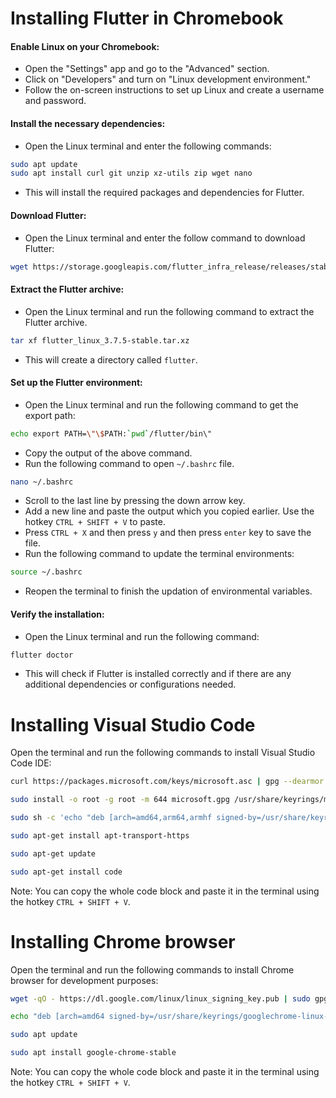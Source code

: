 # Installing Flutter in Chromebook 

 #### Enable Linux on your Chromebook:
   -   Open the "Settings" app and go to the "Advanced" section.
   -   Click on "Developers" and turn on "Linux development environment."
   -   Follow the on-screen instructions to set up Linux and create a username and password.
 #### Install the necessary dependencies:
-   Open the Linux terminal and enter the following commands:
```bash
sudo apt update
sudo apt install curl git unzip xz-utils zip wget nano
```
-  This will install the required packages and dependencies for Flutter.
#### Download Flutter:
-  Open the Linux terminal and enter the follow command to download Flutter:
```bash
wget https://storage.googleapis.com/flutter_infra_release/releases/stable/linux/flutter_linux_3.7.5-stable.tar.xz
```
#### Extract the Flutter archive:
- Open the Linux terminal and run the following command to extract the Flutter archive.
```bash
tar xf flutter_linux_3.7.5-stable.tar.xz
```
- This will create a directory called `flutter`.
#### Set up the Flutter environment:
- Open the Linux terminal and run the following command to get the export path:
```bash
echo export PATH=\"\$PATH:`pwd`/flutter/bin\"
```
- Copy the output of the above command.
- Run the following command to open `~/.bashrc` file.
```bash
nano ~/.bashrc
```
- Scroll to the last line by pressing the down arrow key.
- Add a new line and paste the output which you copied earlier. Use the hotkey `CTRL + SHIFT + V` to paste.
- Press `CTRL + X` and then press `y` and then press `enter` key to save the file.
- Run the following command to update the terminal environments:
```bash
source ~/.bashrc
```
- Reopen the terminal to finish the updation of environmental variables.
#### Verify the installation:
- Open the Linux terminal and run the following command:
```bash
flutter doctor
```
- This will check if Flutter is installed correctly and if there are any additional dependencies or configurations needed.


# Installing Visual Studio Code
Open the terminal and run the following commands to install Visual Studio Code IDE:
```bash
curl https://packages.microsoft.com/keys/microsoft.asc | gpg --dearmor > microsoft.gpg

sudo install -o root -g root -m 644 microsoft.gpg /usr/share/keyrings/microsoft-archive-keyring.gpg

sudo sh -c 'echo "deb [arch=amd64,arm64,armhf signed-by=/usr/share/keyrings/microsoft-archive-keyring.gpg] https://packages.microsoft.com/repos/vscode stable main" > /etc/apt/sources.list.d/vscode.list'

sudo apt-get install apt-transport-https

sudo apt-get update

sudo apt-get install code
```
Note: You can copy the whole code block and paste it in the terminal using the hotkey `CTRL + SHIFT + V`.

# Installing Chrome browser
Open the terminal and run the following commands to install Chrome browser for development purposes:
```bash
wget -qO - https://dl.google.com/linux/linux_signing_key.pub | sudo gpg --dearmor -o /usr/share/keyrings/googlechrome-linux-keyring.gpg

echo "deb [arch=amd64 signed-by=/usr/share/keyrings/googlechrome-linux-keyring.gpg] http://dl.google.com/linux/chrome/deb/ stable main" | sudo tee /etc/apt/sources.list.d/google-chrome.list

sudo apt update

sudo apt install google-chrome-stable
```
Note: You can copy the whole code block and paste it in the terminal using the hotkey `CTRL + SHIFT + V`.
